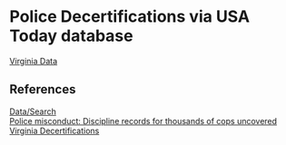 # Police Decertifications via USA Today database  

[Virginia Data](https://github.com/jalbertbowden/va-crime/blob/master/decertifications/usa-today-police-decertifications-list-search-2019-04-25-virginia.csv)  

## References  
[Data/Search](https://www.usatoday.com/in-depth/news/investigations/2019/04/24/biggest-collection-police-accountability-records-ever-assembled/2299127002/)  
[Police misconduct: Discipline records for thousands of cops uncovered](https://www.usatoday.com/in-depth/news/investigations/2019/04/24/usa-today-revealing-misconduct-records-police-cops/3223984002/)  
[Virginia Decertifications](https://www.usatoday.com/documents/5977596-Virginia-Decertifications/)  

